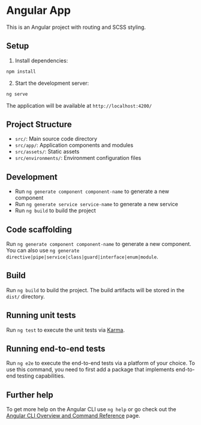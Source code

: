 # Angular App

This is an Angular project with routing and SCSS styling.

## Setup

1. Install dependencies:
```bash
npm install
```

2. Start the development server:
```bash
ng serve
```

The application will be available at `http://localhost:4200/`

## Project Structure
- `src/`: Main source code directory
- `src/app/`: Application components and modules
- `src/assets/`: Static assets
- `src/environments/`: Environment configuration files

## Development
- Run `ng generate component component-name` to generate a new component
- Run `ng generate service service-name` to generate a new service
- Run `ng build` to build the project

## Code scaffolding

Run `ng generate component component-name` to generate a new component. You can also use `ng generate directive|pipe|service|class|guard|interface|enum|module`.

## Build

Run `ng build` to build the project. The build artifacts will be stored in the `dist/` directory.

## Running unit tests

Run `ng test` to execute the unit tests via [Karma](https://karma-runner.github.io).

## Running end-to-end tests

Run `ng e2e` to execute the end-to-end tests via a platform of your choice. To use this command, you need to first add a package that implements end-to-end testing capabilities.

## Further help

To get more help on the Angular CLI use `ng help` or go check out the [Angular CLI Overview and Command Reference](https://angular.io/cli) page.

